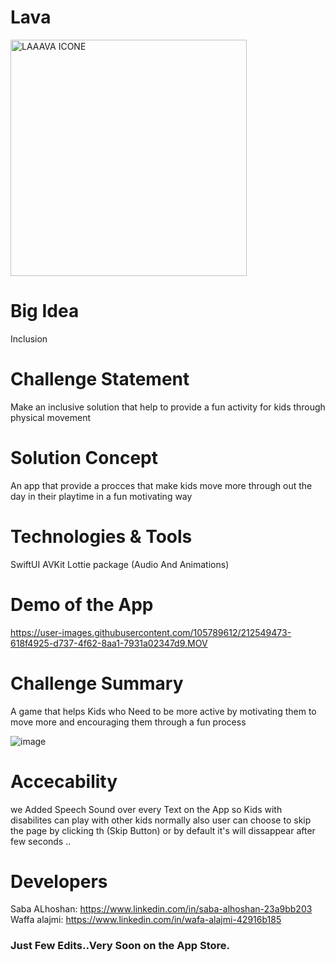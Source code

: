 # Lava
<img width="378" alt="LAAAVA ICONE" src="https://user-images.githubusercontent.com/105789612/212546762-fb831fb8-d10c-4115-b201-5955fd2ef375.png">




# Big Idea 
Inclusion



# Challenge Statement
Make an inclusive solution that help to provide a fun activity for kids through physical movement 


# Solution Concept
An app that provide a procces that make kids move more through out the day in their playtime in a fun motivating way

# Technologies & Tools
SwiftUI
AVKit
Lottie package
(Audio And Animations) 

# Demo of the App



https://user-images.githubusercontent.com/105789612/212549473-618f4925-d737-4f62-8aa1-7931a02347d9.MOV


# Challenge Summary
A game that helps Kids who Need to be more active by motivating them to move more and encouraging them through a fun process 


![image](https://user-images.githubusercontent.com/105789612/212548135-617eb2b8-67b2-44b4-ac62-f10d572695e6.png)

# Accecability 
we Added Speech Sound over every Text on the App so Kids with disabilites can play with other kids normally
also user can choose to skip the page by clicking th (Skip Button) or by default it's will dissappear after few seconds ..

# Developers
Saba ALhoshan:  https://www.linkedin.com/in/saba-alhoshan-23a9bb203                                                             
Waffa alajmi: https://www.linkedin.com/in/wafa-alajmi-42916b185

### Just Few Edits..Very Soon on the App Store.
